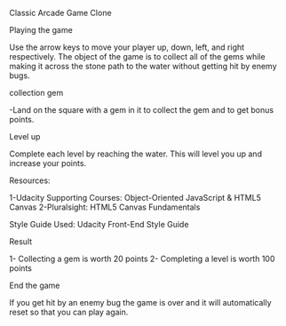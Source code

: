 Classic Arcade Game Clone


Playing the game


Use the arrow keys to move your player up, down, left, and right respectively.
The object of the game is to collect all of the gems while making it across the
stone path to the water without getting hit by enemy bugs.


collection gem

-Land on the square with a gem in it to collect the gem and to get bonus points.

Level up

Complete each level by reaching the water. This will level you up and increase your points.

Resources:

1-Udacity Supporting Courses: Object-Oriented JavaScript & HTML5 Canvas
2-Pluralsight: HTML5 Canvas Fundamentals

Style Guide Used:
Udacity Front-End Style Guide


Result


  1-  Collecting a gem is worth 20 points
  2-  Completing a level is worth 100 points
  
  End the game 
  
  If you get hit by an enemy bug the game is over and it will automatically reset so that you can play again.
